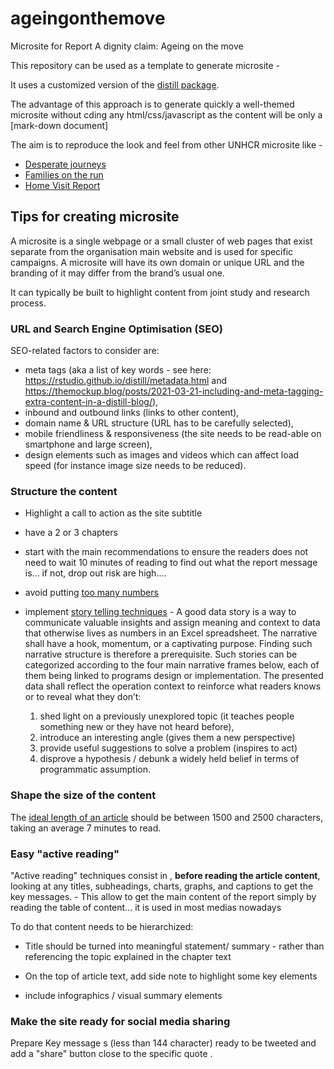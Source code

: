 # ageingonthemove


Microsite for Report A dignity claim: Ageing on the move

This repository can be used as a template to generate microsite - 

It uses a customized version of the [distill package](https://rstudio.github.io/distill/website.html). 

The advantage of this approach is to generate quickly a well-themed microsite without cding any html/css/javascript as the content will be only a [mark-down document]  

The aim is to reproduce the look and feel from other UNHCR microsite like - 

 * [Desperate journeys](https://www.unhcr.org/desperatejourneys/)
 * [Families on the run](https://familiesontherun.org/)
 * [Home Visit Report](https://unhcr-jordan.github.io/home-visit-report)
 
## Tips for creating microsite

A microsite is a single webpage or a small cluster of web pages that exist separate from the organisation main website and is used for specific campaigns. A microsite will have its own domain or unique URL and the branding of it may differ from the brand’s usual one. 

It can typically be built to highlight content from joint study and research process.

### URL and Search Engine Optimisation (SEO)

SEO-related factors to consider are:  
 * meta tags (aka a list of key words - see  here: https://rstudio.github.io/distill/metadata.html and https://themockup.blog/posts/2021-03-21-including-and-meta-tagging-extra-content-in-a-distill-blog/), 
 * inbound and outbound links (links  to other content), 
 * domain name & URL structure (URL has to be carefully selected), 
 * mobile friendliness & responsiveness (the site needs to be read-able on smartphone and large screen), 
 * design elements such as images and videos which can affect load speed (for instance image size needs to be reduced).

### Structure the content



 * Highlight a call to action as the site subtitle

 * have a 2 or 3 chapters  
  
 * start with the main recommendations to ensure the readers does not need to wait 10 minutes of reading to find out what the report message is... if not, drop out risk are high....
 
 * avoid putting [too many numbers](https://www.unhcr.org/innovation/wp-content/uploads/2018/02/InnovationYearInReview2017_web.pdf#page=21) 
 
 * implement [story telling techniques](https://www.unhcr.org/innovation/wp-content/uploads/2019/04/Innovation18-19-WebApril2019.pdf#pag=23) - A good data story is a way to communicate valuable insights and assign meaning and context to data that otherwise lives as numbers in an Excel spreadsheet. The narrative shall have a hook, momentum, or a captivating purpose. Finding such narrative structure is therefore a prerequisite. Such stories can be categorized according to the four main narrative frames below, each of them being linked to programs design or implementation. The presented data shall reflect the operation context to reinforce what readers knows or to reveal what they don’t:
    1.	shed light on a previously unexplored topic (it teaches people something new or they have not heard before), 
    2.	introduce an interesting angle (gives them a new perspective) 
    3.	provide useful suggestions to solve a problem (inspires to act) 
    4.	disprove a hypothesis / debunk a widely held belief in terms of programmatic assumption.

 

### Shape the size of the content
The [ideal length of an article](https://torquemag.io/2018/04/optimal-content-length/) should be between 1500 and 2500 characters, taking an average 7 minutes to read. 

### Easy "active reading"

"Active reading" techniques consist in , __before reading the article content__, looking at any titles, subheadings, charts, graphs, and captions to get the key messages. - This allow to get the main content of the report simply by reading the table of content... it is used in most medias nowadays

To do that content needs to be hierarchized:

  *  Title should be turned into meaningful statement/ summary - rather than referencing the topic explained in the chapter text 
  
  * On the top of article text, add side note to highlight some key elements
  
  * include infographics / visual summary elements

### Make the site ready for social media sharing

Prepare Key message s (less than 144 character) ready to be tweeted and add a "share" button close to the specific quote .  